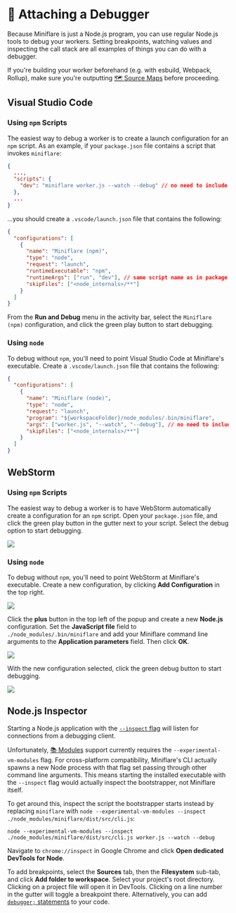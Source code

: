 # 🐛 Attaching a Debugger

Because Miniflare is just a Node.js program, you can use regular Node.js tools
to debug your workers. Setting breakpoints, watching values and inspecting the
call stack are all examples of things you can do with a debugger.

If you're building your worker beforehand (e.g. with esbuild, Webpack, Rollup),
make sure you're outputting
[🗺 Source Maps](/source-maps.html#outputting-source-maps) before proceeding.

## Visual Studio Code

### Using `npm` Scripts

The easiest way to debug a worker is to create a launch configuration for an
`npm` script. As an example, if your `package.json` file contains a script that
invokes `miniflare`:

```json
{
  ...,
  "scripts": {
    "dev": "miniflare worker.js --watch --debug" // no need to include --debug
  },
  ...
}
```

...you should create a `.vscode/launch.json` file that contains the following:

```json
{
  "configurations": [
    {
      "name": "Miniflare (npm)",
      "type": "node",
      "request": "launch",
      "runtimeExecutable": "npm",
      "runtimeArgs": ["run", "dev"], // same script name as in package.json
      "skipFiles": ["<node_internals>/**"]
    }
  ]
}
```

From the **Run and Debug** menu in the activity bar, select the
`Miniflare (npm)` configuration, and click the green play button to start
debugging.

### Using `node`

To debug without `npm`, you'll need to point Visual Studio Code at Miniflare's
executable. Create a `.vscode/launch.json` file that contains the following:

```json
{
  "configurations": [
    {
      "name": "Miniflare (node)",
      "type": "node",
      "request": "launch",
      "program": "${workspaceFolder}/node_modules/.bin/miniflare",
      "args": ["worker.js", "--watch", "--debug"], // no need to include --debug
      "skipFiles": ["<node_internals>/**"]
    }
  ]
}
```

## WebStorm

### Using `npm` Scripts

The easiest way to debug a worker is to have WebStorm automatically create a
configuration for an `npm` script. Open your `package.json` file, and click the
green play button in the gutter next to your script. Select the debug option to
start debugging.

![](/assets/debugger-webstorm-npm.png)

### Using `node`

To debug without `npm`, you'll need to point WebStorm at Miniflare's executable.
Create a new configuration, by clicking **Add Configuration** in the top right.

![](/assets/debugger-webstorm-node-add.png)

Click the **plus** button in the top left of the popup and create a new
**Node.js** configuration. Set the **JavaScript file** field to
`./node_modules/.bin/miniflare` and add your Miniflare command line arguments to
the **Application parameters** field. Then click **OK**.

![](/assets/debugger-webstorm-node-configuration.png)

With the new configuration selected, click the green debug button to start
debugging.

![](/assets/debugger-webstorm-node-run.png)

## Node.js Inspector

Starting a Node.js application with the
[`--inspect` flag](https://nodejs.org/en/docs/guides/debugging-getting-started/)
will listen for connections from a debugging client.

Unfortunately, [📚 Modules](/modules.html) support currently requires the
`--experimental-vm-modules` flag. For cross-platform compatibility, Miniflare's
CLI actually spawns a new Node process with that flag set passing through other
command line arguments. This means starting the installed executable with the
`--inspect` flag would actually inspect the bootstrapper, not Miniflare itself.

To get around this, inspect the script the bootstrapper starts instead by
replacing `miniflare` with
`node --experimental-vm-modules --inspect ./node_modules/miniflare/dist/src/cli.js`:

```shell
node --experimental-vm-modules --inspect ./node_modules/miniflare/dist/src/cli.js worker.js --watch --debug
```

Navigate to `chrome://inspect` in Google Chrome and click **Open dedicated
DevTools for Node**.

To add breakpoints, select the **Sources** tab, then the **Filesystem** sub-tab,
and click **Add folder to workspace**. Select your project's root directory.
Clicking on a project file will open it in DevTools. Clicking on a line number
in the gutter will toggle a breakpoint there. Alternatively, you can add
[`debugger;` statements](https://developer.mozilla.org/en-US/docs/Web/JavaScript/Reference/Statements/debugger)
to your code.
